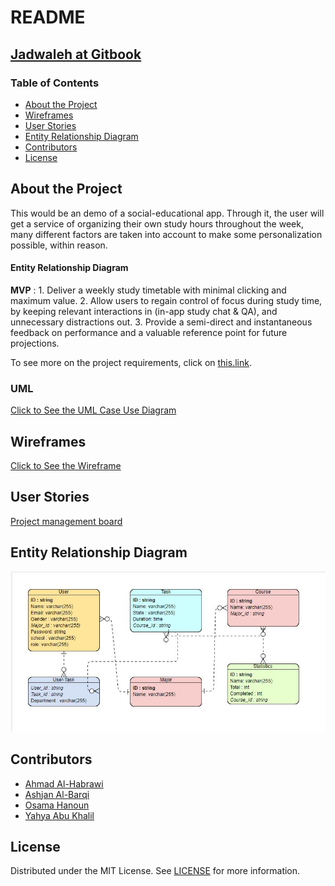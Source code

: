 # README

## [Jadwaleh at Gitbook](https://app.gitbook.com/@jadwleh/s/public-space/)

### Table of Contents

* [About the Project](./#about-the-project)
* [Wireframes](./#Wireframes)
* [User Stories](./#User-Stories)
* [Entity Relationship Diagram](./#Entity-Relationship-Diagram)
* [Contributors](./#Contributors)
* [License](./#license)

## About the Project

This would be an demo of a social-educational app. Through it, the user will get a service of organizing their own study hours throughout the week, many different factors are taken into account to make some personalization possible, within reason.

#### Entity Relationship Diagram

**MVP** : 1. Deliver a weekly study timetable with minimal clicking and maximum value. 2. Allow users to regain control of focus during study time, by keeping relevant interactions in \(in-app study chat & QA\), and unnecessary distractions out. 3. Provide a semi-direct and instantaneous feedback on performance and a valuable reference point for future projections.

To see more on the project requirements, click on [this.link](requirements.md).

### UML

[Click to See the UML Case Use Diagram](uml.md)

## Wireframes

[Click to See the Wireframe](wireframe.md)

## User Stories

[Project management board](https://trello.com/b/4tUApXJe/jadwalla)

## Entity Relationship Diagram

![](.gitbook/assets/ERM.JPG)

## Contributors

* [Ahmad Al-Habrawi](https://github.com/ahmadmamdouh1995)
* [Ashjan Al-Barqi](https://github.com/AAlbarqi)
* [Osama Hanoun](https://github.com/OsamaHanoun)
* [Yahya Abu Khalil](https://github.com/AbuKhalil95)

## License

Distributed under the MIT License. See [LICENSE](https://www.mit.edu/~amini/LICENSE.md) for more information.

